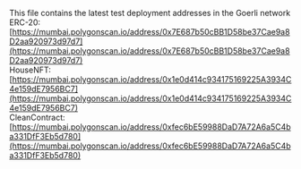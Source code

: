
This file contains the latest test deployment addresses in the Goerli network<br/>ERC-20: [https://mumbai.polygonscan.io/address/0x7E687b50cBB1D58be37Cae9a8D2aa920973d97d7](https://mumbai.polygonscan.io/address/0x7E687b50cBB1D58be37Cae9a8D2aa920973d97d7)<br/>HouseNFT: [https://mumbai.polygonscan.io/address/0x1e0d414c934175169225A3934C4e159dE7956BC7](https://mumbai.polygonscan.io/address/0x1e0d414c934175169225A3934C4e159dE7956BC7)<br/>CleanContract: [https://mumbai.polygonscan.io/address/0xfec6bE59988DaD7A72A6a5C4ba331DfF3Eb5d780](https://mumbai.polygonscan.io/address/0xfec6bE59988DaD7A72A6a5C4ba331DfF3Eb5d780)<br/>

